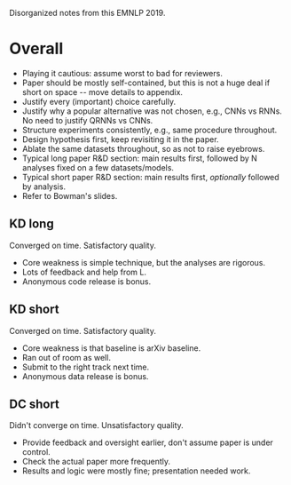 Disorganized notes from this EMNLP 2019.

# Overall
- Playing it cautious: assume worst to bad for reviewers.
- Paper should be mostly self-contained, but this is not a huge deal if short on space -- move details to appendix.
- Justify every (important) choice carefully.
- Justify why a popular alternative was not chosen, e.g., CNNs vs RNNs. No need to justify QRNNs vs CNNs.
- Structure experiments consistently, e.g., same procedure throughout.
- Design hypothesis first, keep revisiting it in the paper.
- Ablate the same datasets throughout, so as not to raise eyebrows.
- Typical long paper R&D section: main results first, followed by N analyses fixed on a few datasets/models.
- Typical short paper R&D section: main results first, _optionally_ followed by analysis.
- Refer to Bowman's slides.

## KD long
Converged on time. Satisfactory quality.
- Core weakness is simple technique, but the analyses are rigorous.
- Lots of feedback and help from L.
- Anonymous code release is bonus.

## KD short
Converged on time. Satisfactory quality.
- Core weakness is that baseline is arXiv baseline.
- Ran out of room as well.
- Submit to the right track next time.
- Anonymous data release is bonus.

## DC short
Didn't converge on time. Unsatisfactory quality.
- Provide feedback and oversight earlier, don't assume paper is under control.
- Check the actual paper more frequently.
- Results and logic were mostly fine; presentation needed work.
